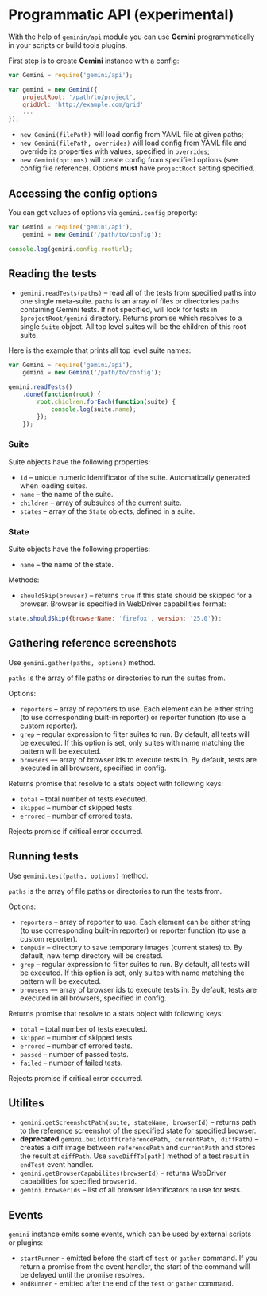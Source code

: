 # Programmatic API (experimental)

With the help of `geminin/api` module you can use **Gemini** programmatically in your scripts or build tools plugins.

First step is to create **Gemini** instance with a config:

```javascript
var Gemini = require('gemini/api');

var gemini = new Gemini({
    projectRoot: '/path/to/project',
    gridUrl: 'http://example.com/grid'
    ...
});
```

* `new Gemini(filePath)` will load config from YAML file at given paths;
* `new Gemini(filePath, overrides)` will load config from YAML file and override its
properties with values, specified in `overrides`;
* `new Gemini(options)` will create config from specified options (see config file reference).
Options **must** have `projectRoot` setting specified.

## Accessing the config options

You can get values of options via `gemini.config` property:

```javascript
var Gemini = require('gemini/api'),
    gemini = new Gemini('/path/to/config');

console.log(gemini.config.rootUrl);

```

## Reading the tests

* `gemini.readTests(paths)` – read all of the tests from specified paths into one single
meta-suite. `paths` is an array of files or directories paths containing Gemini tests.
If not specified, will look for tests in `$projectRoot/gemini` directory.
Returns promise which resolves to a single `Suite` object. All top level suites will
be the children of this root suite.

Here is the example that prints all top level suite names:

```javascript
var Gemini = require('gemini/api'),
    gemini = new Gemini('/path/to/config');

gemini.readTests()
    .done(function(root) {
        root.chidlren.forEach(function(suite) {
            console.log(suite.name);
        });
    });
```

### Suite

Suite objects have the following properties:

* `id` – unique numeric identificator of the suite. Automatically generated when loading
  suites.
* `name` – the name of the suite.
* `children` – array of subsuites of the current suite.
* `states` – array of the `State` objects, defined in a suite.

### State

Suite objects have the following properties:

* `name` – the name of the state.

Methods:

* `shouldSkip(browser)` – returns `true` if this state should be skipped for a browser.
Browser is specified in WebDriver capabilities format:

```javascript
state.shouldSkip({browserName: 'firefox', version: '25.0'});
```

## Gathering reference screenshots

Use `gemini.gather(paths, options)` method.

`paths` is the array of file paths or directories to run the suites from.

Options:

* `reporters` – array of reporters to use. Each element can be either string
(to use corresponding built-in reporter) or reporter function (to use a custom
reporter).
* `grep` – regular expression to filter suites to run. By default, all tests
will be executed. If this option is set, only suites with name matching the
pattern will be executed.
* `browsers` — array of browser ids to execute tests in. By default, tests are
  executed in all browsers, specified in config.

Returns promise that resolve to a stats object with following keys:

* `total` – total number of tests executed.
* `skipped` – number of skipped tests.
* `errored` – number of errored tests.

Rejects promise if critical error occurred.

## Running tests

Use `gemini.test(paths, options)` method.

`paths` is the array of file paths or directories to run the tests from.

Options:

* `reporters` – array of reporter to use. Each element can be either string
(to use corresponding built-in reporter) or reporter function (to use a custom
reporter).
* `tempDir` – directory to save temporary images (current states) to. By default,
new temp directory will be created.
* `grep` – regular expression to filter suites to run. By default, all tests
will be executed. If this option is set, only suites with name matching the
pattern will be executed.
* `browsers` — array of browser ids to execute tests in. By default, tests are
  executed in all browsers, specified in config.

Returns promise that resolve to a stats object with following keys:

* `total` – total number of tests executed.
* `skipped` – number of skipped tests.
* `errored` – number of errored tests.
* `passed` – number of passed tests.
* `failed` – number of failed tests.

Rejects promise if critical error occurred.

## Utilites

* `gemini.getScreenshotPath(suite, stateName, browserId)` – returns path to the reference screenshot
of the specified state for specified browser.
* **deprecated** `gemini.buildDiff(referencePath, currentPath, diffPath)` – creates a diff image between
 `referencePath` and `currentPath` and stores the result at `diffPath`.
  Use `saveDiffTo(path)` method of a test result in `endTest` event handler.
* `gemini.getBrowserCapabilites(browserId)` – returns WebDriver capabilities for specified `browserId`.
* `gemini.browserIds` – list of all browser identificators to use for tests.

## Events

`gemini` instance emits some events, which can be used by external scripts or plugins:

* `startRunner` - emitted before the start of `test` or `gather` command. If you return a promise
from the event handler, the start of the command will be delayed until the promise resolves.
* `endRunner` - emitted after the end of the `test` or `gather` command.

